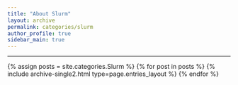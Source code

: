 ```yaml
---
title: "About Slurm"
layout: archive
permalink: categories/slurm
author_profile: true
sidebar_main: true
---
```


<!-- 공백이 포함되어 있는 카테고리 이름의 경우 site.categories['a b c'] 이런식으로! -->

***

{% assign posts = site.categories.Slurm %}
{% for post in posts %} {% include archive-single2.html type=page.entries_layout %} {% endfor %}